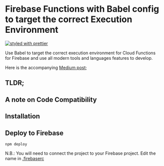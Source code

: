 # Firebase Functions with Babel config to target the correct Execution Environment

[![styled with prettier](https://img.shields.io/badge/styled_with-prettier-ff69b4.svg)](https://github.com/prettier/prettier)

Use Babel to target the correct execution environment for Cloud Functions for Firebase and use all modern tools and languages features to develop.

Here is the accompanying [Medium post](https://medium.com/@jthegedus/);

## TLDR;


## A note on Code Compatibility

## Installation

## Deploy to Firebase
```
npm deploy
```
N.B.: You will need to connect the project to your Firebase project. Edit the name in [.firebaserc](https://github.com/jthegedus/firebase-functions-babel-example/blob/master/.firebaserc)
